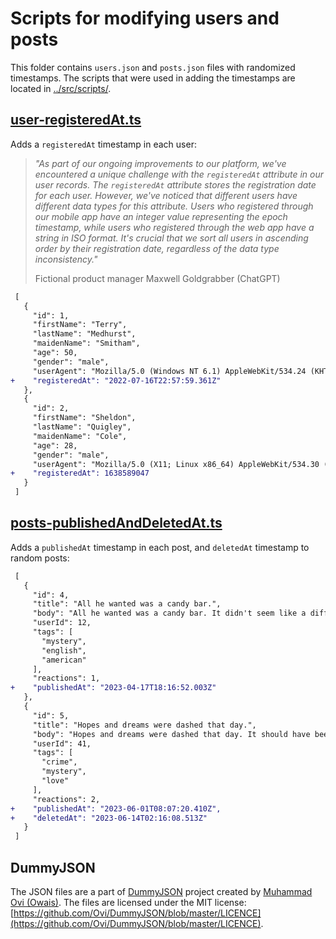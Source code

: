 # Scripts for modifying users and posts

This folder contains `users.json` and `posts.json` files with randomized timestamps. The scripts that were used in adding the timestamps are located in [../src/scripts/](../src/scripts/).

## [user-registeredAt.ts](../src/scripts/user-registeredAt.ts)

Adds a `registeredAt` timestamp in each user:

> *"As part of our ongoing improvements to our platform, we've encountered a unique challenge with the `registeredAt` attribute in our user records. The `registeredAt` attribute stores the registration date for each user. However, we've noticed that different users have different data types for this attribute. Users who registered through our mobile app have an integer value representing the epoch timestamp, while users who registered through the web app have a string in ISO format. It's crucial that we sort all users in ascending order by their registration date, regardless of the data type inconsistency."*
>
> Fictional product manager Maxwell Goldgrabber (ChatGPT)

```diff
 [
   {
     "id": 1,
     "firstName": "Terry",
     "lastName": "Medhurst",
     "maidenName": "Smitham",
     "age": 50,
     "gender": "male",
     "userAgent": "Mozilla/5.0 (Windows NT 6.1) AppleWebKit/534.24 (KHTML, like Gecko) Chrome/12.0.702.0 Safari/534.24",
+    "registeredAt": "2022-07-16T22:57:59.361Z"
   },
   {
     "id": 2,
     "firstName": "Sheldon",
     "lastName": "Quigley",
     "maidenName": "Cole",
     "age": 28,
     "gender": "male",
     "userAgent": "Mozilla/5.0 (X11; Linux x86_64) AppleWebKit/534.30 (KHTML, like Gecko) Ubuntu/11.04 Chromium/12.0.742.112 Chrome/12.0.742.112 Safari/534.30",
+    "registeredAt": 1638589047
   }
 ]
```

## [posts-publishedAndDeletedAt.ts](../src/scripts/posts-publishedAndDeletedAt.ts)

Adds a `publishedAt` timestamp in each post, and `deletedAt` timestamp to random posts:

```diff
 [
   {
     "id": 4,
     "title": "All he wanted was a candy bar.",
     "body": "All he wanted was a candy bar. It didn't seem like a difficult request to comprehend, but the clerk remained frozen and didn't seem to want to honor the request. It might have had something to do with the gun pointed at his face.",
     "userId": 12,
     "tags": [
       "mystery",
       "english",
       "american"
     ],
     "reactions": 1,
+    "publishedAt": "2023-04-17T18:16:52.003Z"
   },
   {
     "id": 5,
     "title": "Hopes and dreams were dashed that day.",
     "body": "Hopes and dreams were dashed that day. It should have been expected, but it still came as a shock. The warning signs had been ignored in favor of the possibility, however remote, that it could actually happen. That possibility had grown from hope to an undeniable belief it must be destiny. That was until it wasn't and the hopes and dreams came crashing down.",
     "userId": 41,
     "tags": [
       "crime",
       "mystery",
       "love"
     ],
     "reactions": 2,
+    "publishedAt": "2023-06-01T08:07:20.410Z",
+    "deletedAt": "2023-06-14T02:16:08.513Z"
   }
 ]
```

## DummyJSON

The JSON files are a part of [DummyJSON](https://github.com/Ovi/DummyJSON/) project created by [Muhammad Ovi (Owais)](https://github.com/Ovi/). The files are licensed under the MIT license: [https://github.com/Ovi/DummyJSON/blob/master/LICENCE](https://github.com/Ovi/DummyJSON/blob/master/LICENCE).
